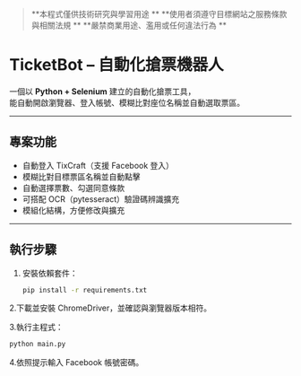 
> **本程式僅供技術研究與學習用途 **
> **使用者須遵守目標網站之服務條款與相關法規 ** 
> **嚴禁商業用途、濫用或任何違法行為 **

# TicketBot – 自動化搶票機器人

一個以 **Python + Selenium** 建立的自動化搶票工具，  
能自動開啟瀏覽器、登入帳號、模糊比對座位名稱並自動選取票區。

---

## 專案功能
- 自動登入 TixCraft（支援 Facebook 登入）
- 模糊比對目標票區名稱並自動點擊
- 自動選擇票數、勾選同意條款
- 可搭配 OCR（pytesseract）驗證碼辨識擴充
- 模組化結構，方便修改與擴充

---

## 執行步驟

1. 安裝依賴套件：
   ```bash
   pip install -r requirements.txt
2.下載並安裝 ChromeDriver，並確認與瀏覽器版本相符。

3.執行主程式：
   ```bash
   python main.py
   ```
4.依照提示輸入 Facebook 帳號密碼。

